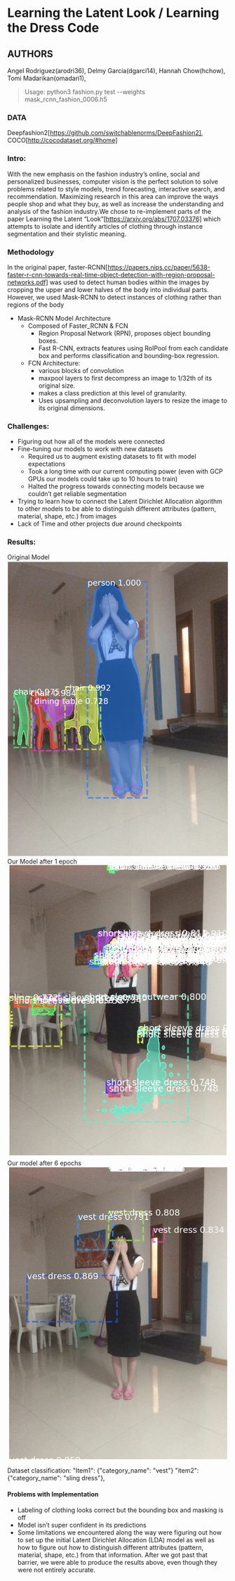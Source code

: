 # Learning the Latent Look / Learning the Dress Code
## AUTHORS
Angel Rodriguez(arodri36), Delmy Garcia(dgarci14), Hannah Chow(hchow), Tomi Madarikan(omadari1),

> Usage: python3 fashion.py test --weights mask_rcnn_fashion_0006.h5

### DATA
Deepfashion2[https://github.com/switchablenorms/DeepFashion2], COCO[http://cocodataset.org/#home]


### Intro:
With the new emphasis on the fashion industry’s online, social and personalized
businesses, computer vision is the perfect solution to solve problems related to style models, trend forecasting, interactive search, and recommendation. Maximizing research in this area can improve the ways people shop and what they buy, as well as  increase the understanding and analysis of the fashion industry.We chose to re-implement parts of the paper Learning the Latent “Look”[https://arxiv.org/abs/1707.03376] which attempts to isolate and identify articles of clothing through instance segmentation and their stylistic meaning.

### Methodology
In the original paper, faster-RCNN[https://papers.nips.cc/paper/5638-faster-r-cnn-towards-real-time-object-detection-with-region-proposal-networks.pdf] was used to detect human bodies within the images by cropping the upper and lower halves of the body into individual parts. However, we used Mask-RCNN to detect instances of clothing rather than regions of the body
* Mask-RCNN Model Architecture
    * Composed of Faster_RCNN & FCN
        * Region Proposal Network (RPN), proposes object bounding boxes.
        * Fast R-CNN, extracts features using RoIPool from each candidate box and performs classification and bounding-box regression.
    * FCN Architecture:
        * various blocks of convolution
        * maxpool layers to first decompress an image to 1/32th of its original size.
        * makes a class prediction at this level of granularity.
        * Uses upsampling and deconvolution layers to resize the image to its original dimensions.

### Challenges:
* Figuring out how all of the models were connected
* Fine-tuning our models to work with new datasets
    * Required us to augment existing datasets to fit with model expectations
    * Took a long time with our current computing power (even with GCP GPUs our models could take up to 10 hours to train)
    * Halted the progress towards connecting models because we couldn’t get reliable segmentation
* Trying to learn how to connect the Latent Dirichlet Allocation algorithm to other models to be able to distinguish different attributes (pattern, material, shape, etc.) from images
* Lack of Time and other projects due around checkpoints

### Results:
Original Model ![mask_rcnn model](assets/images/original_model.png)
Our Model after 1 epoch ![our model after 1 epoch](assets/images/our_model.png)
Our model after 6 epochs ![vest-dress after 6 epochs](assets/images/vest-dress.png)

Dataset classification:
"Item1": {"category_name": "vest"} "item2": {"category_name": "sling dress"},

#### Problems with Implementation
* Labeling of clothing looks correct but the bounding box and masking is off
* Model isn’t super confident in its predictions
* Some limitations we encountered along the way were figuring out how to set up the initial Latent Dirichlet Allocation (LDA) model as well as how to figure out how to distinguish different attributes (pattern, material, shape, etc.) from that information. After we got past that barrier, we were able to produce the results above, even though they were not entirely accurate.
